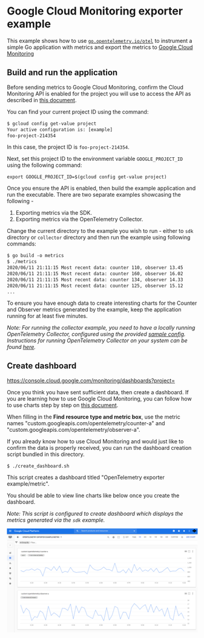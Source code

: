 # Google Cloud Monitoring exporter example

This example shows how to use [`go.opentelemetry.io/otel`](https://pkg.go.dev/go.opentelemetry.io/otel/) to instrument a simple Go application with metrics and export the metrics to [Google Cloud Monitoring](https://cloud.google.com/monitoring/)

## Build and run the application

Before sending metrics to Google Cloud Monitoring, confirm the Cloud Monitoring API is enabled for the project you will use to access the API as described in [this document](https://cloud.google.com/monitoring/api/enable-api).

You can find your current project ID using the command:

```
$ gcloud config get-value project
Your active configuration is: [example]
foo-project-214354
```

In this case, the project ID is `foo-project-214354`.

Next, set this project ID to the environment variable `GOOGLE_PROJECT_ID` using the following command:

```
export GOOGLE_PROJECT_ID=$(gcloud config get-value project)
```

Once you ensure the API is enabled, then build the example application and run the executable. There are two separate examples showcasing the following - 
1. Exporting metrics via the SDK.
2. Exporting metrics via the OpenTelemetry Collector.

Change the current directory to the example you wish to run - either to `sdk` directory or `collector` directory and then run the example using following commands:

```
$ go build -o metrics
$ ./metrics
2020/06/11 21:11:15 Most recent data: counter 110, observer 13.45
2020/06/11 21:11:15 Most recent data: counter 160, observer 16.02
2020/06/11 21:11:15 Most recent data: counter 134, observer 14.33
2020/06/11 21:11:15 Most recent data: counter 125, observer 15.12
...
```

To ensure you have enough data to create interesting charts for the Counter and Observer metrics generated by the example, keep the application running for at least five minutes.

*Note: For running the collector example, you need to have a locally running OpenTelemetry Collector, configured using the provided [sample config](./collector/sample-collector-config.yaml). Instructions for running OpenTelemetry Collector on your system can be found [here](https://opentelemetry.io/docs/collector/getting-started/#local).*

## Create dashboard

https://console.cloud.google.com/monitoring/dashboards?project=<your-project-id>

Once you think you have sent sufficient data, then create a dashboard. If you are learning how to use Google Cloud Monitoring, you can follow how to use charts step by step on [this document](https://cloud.google.com/monitoring/charts).

When filling in the **Find resource type and metric box**, use the metric names "custom.googleapis.com/opentelemetry/counter-a" and "custom.googleapis.com/opentelemetry/observer-a".

If you already know how to use Cloud Monitoring and would just like to confirm the data is properly received, you can run the dashboard creation script bundled in this directory.

```
$ ./create_dashboard.sh
```

This script creates a dashboard titled "OpenTelemetry exporter example/metric".

You should be able to view line charts like below once you create the dashboard.

*Note: This script is configured to create dashboard which displays the metrics generated via the `sdk` example.*

<img width="1200" alt="2 charts in dashboard" src="images/charts.png?raw=true"/>
